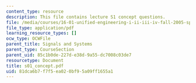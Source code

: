 ```yaml
---
content_type: resource
description: This file contains lecture S1 concept questions.
file: /media/courses/16-01-unified-engineering-i-ii-iii-iv-fall-2005-spring-2006/81dca6b7f7f5ea020bf95a09ff1655a1_s01_concept.pdf
file_type: application/pdf
learning_resource_types: []
ocw_type: OCWFile
parent_title: Signals and Systems
parent_type: CourseSection
parent_uid: 85c1b0de-227d-e38d-9a55-dc7008c03de7
resourcetype: Document
title: s01_concept.pdf
uid: 81dca6b7-f7f5-ea02-0bf9-5a09ff1655a1
---
```

